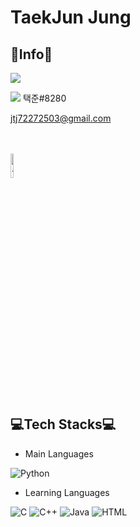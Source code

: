 # TaekJun Jung

## 🎈Info🎈

<a href = "https://www.instagram.com/iamtaekjun._.y/" target = "_blank"><img src = "https://img.shields.io/badge/instagram-E4405F.svg?style=flat&logo=Instagram&logoColor=white"/></a>

<img src = "https://img.shields.io/badge/Discord-5865F2.svg?style=flat&logo=Discord&logoColor=white"/> 택준#8280

<jtj72272503@gmail.com>

<br><br>
<img src = "https://coinpan.com/files/attach/images/209/911/917/056/7a3b27fc19b173f3c3cd8e704318604b.jpg" alt = "졸려잉" height = 10% width = 10%>

## 💻Tech Stacks💻

- Main Languages

<img alt = "Python" src = "https://img.shields.io/badge/Python-3776AB.svg?style=flat&logo=Python&logoColor=white"/>             

- Learning Languages

<img alt = "C" src = "https://img.shields.io/badge/C-A8B9CC.svg?style=flat&logo=C&logoColor=white"/> <img alt = "C++" src = 
"https://img.shields.io/badge/C++-00599C.svg?style=flat&logo=C%2B%2B&logoColor=white"/>              <img alt = "Java" src = 
"https://img.shields.io/badge/Java-A100FF.svg?style=flat&logo=OpenJDK&logoColor=white"/>             <img alt = "HTML" src = 
"https://img.shields.io/badge/HTML-E34F26.svg?style=flat&logo=HTML5&logoColor=white"/>

